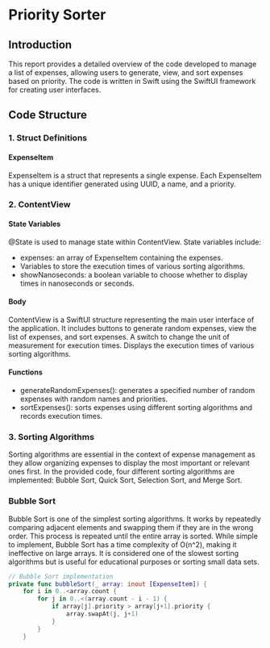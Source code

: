 # Priority Sorter

## Introduction

This report provides a detailed overview of the code developed to manage a list of expenses, allowing users to generate, view, and sort expenses based on priority. The code is written in Swift using the SwiftUI framework for creating user interfaces.

## Code Structure

### 1. Struct Definitions
#### ExpenseItem
ExpenseItem is a struct that represents a single expense.
Each ExpenseItem has a unique identifier generated using UUID, a name, and a priority.

### 2. ContentView
#### State Variables
@State is used to manage state within ContentView.
State variables include:

- expenses: an array of ExpenseItem containing the expenses.
- Variables to store the execution times of various sorting algorithms.
- showNanoseconds: a boolean variable to choose whether to display times in nanoseconds or seconds.

#### Body
ContentView is a SwiftUI structure representing the main user interface of the application.
It includes buttons to generate random expenses, view the list of expenses, and sort expenses.
A switch to change the unit of measurement for execution times.
Displays the execution times of various sorting algorithms.

#### Functions
- generateRandomExpenses(): generates a specified number of random expenses with random names and priorities.
- sortExpenses(): sorts expenses using different sorting algorithms and records execution times.

### 3. Sorting Algorithms

Sorting algorithms are essential in the context of expense management as they allow organizing expenses to display the most important or relevant ones first. In the provided code, four different sorting algorithms are implemented: Bubble Sort, Quick Sort, Selection Sort, and Merge Sort.

### Bubble Sort

Bubble Sort is one of the simplest sorting algorithms. It works by repeatedly comparing adjacent elements and swapping them if they are in the wrong order. This process is repeated until the entire array is sorted. While simple to implement, Bubble Sort has a time complexity of O(n^2), making it ineffective on large arrays. It is considered one of the slowest sorting algorithms but is useful for educational purposes or sorting small data sets.

```swift
// Bubble Sort implementation
private func bubbleSort(_ array: inout [ExpenseItem]) {
    for i in 0..<array.count {
        for j in 0..<(array.count - i - 1) {
            if array[j].priority > array[j+1].priority {
                array.swapAt(j, j+1)
            }
        }
    }


